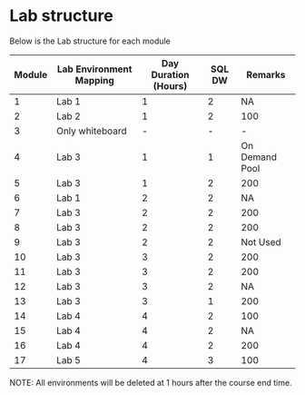 
# Lab structure 

Below is the Lab structure for each module


|Module|	Lab Environment Mapping|	Day	Duration (Hours)|	SQL DW|	Remarks|
|------|-------------------------|----------------------|-------|--------|
|1|	Lab 1|	1|	2|	NA|	Stop VM after the module.|
|2|	Lab 2|	1|	2|	100|	Environment gets deleted after this module.|
|3|	Only whiteboard|	-|	-|	-|	-|
|4|	Lab 3|	1	|1|	On Demand Pool|	Stop VM after the module.|
|5|	Lab 3|	1|	2|	200|	Stop VM & Pause Synapse after the module.|
|6|	Lab 1|2|	2|	NA|	Stop VM after the module.|
|7	|Lab 3	|2	|2	|200	|Stop VM & Pause Synapse after the module.|
|8|	Lab 3|	2	|2	|200	|Stop VM & Pause Synapse after the module.|
|9	|Lab 3|	2|	2|	Not Used	|Stop VM & Pause Synapse at day end|
|10|	Lab 3	|3|	2|	200	|Stop VM & Pause Synapse after the module.|
|11	|Lab 3|	3|	2|	200	|Stop VM & Pause Synapse after this module|
|12|	Lab 3|	3|	2|	NA	|Stop VM after this module|
|13|	Lab 3|	3|	1|	200	|Stop VM & Pause Synapse at day end.|
|14|	Lab 4|	4|	2|	100	|Environment gets deleted after this module|
|15|	Lab 4|	4|	2|	NA	|Delete environment after this module.|
|16|	Lab 4|	4	|2|	200	|Delete environment after this module|
|17|	Lab 5|	4|	3	|100	|Environment gets deleted after this module.|

NOTE: All environments will be deleted at 1 hours after the course end time.
